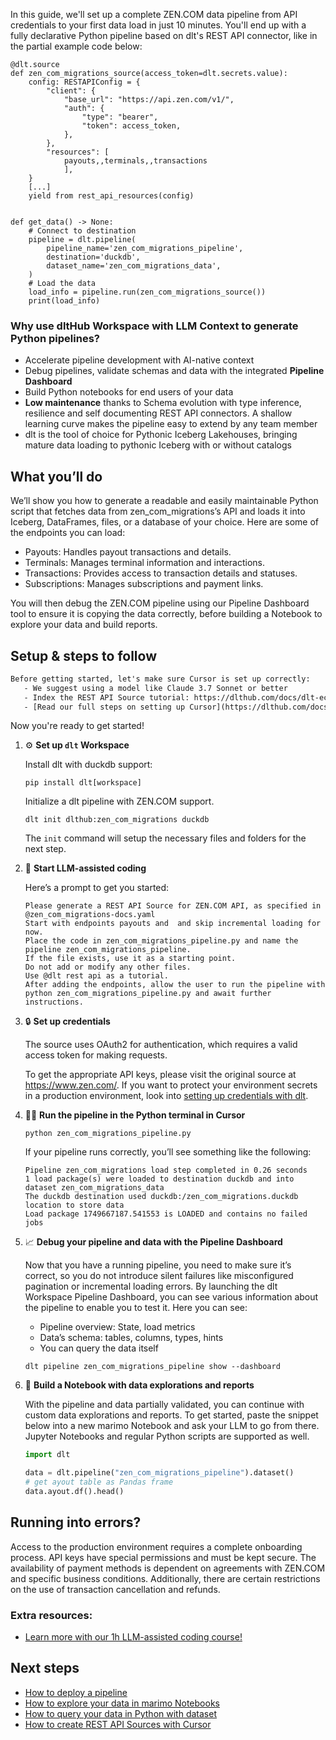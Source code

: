 In this guide, we'll set up a complete ZEN.COM data pipeline from API credentials to your first data load in just 10 minutes. You'll end up with a fully declarative Python pipeline based on dlt's REST API connector, like in the partial example code below:

```python-outcome
@dlt.source
def zen_com_migrations_source(access_token=dlt.secrets.value):
    config: RESTAPIConfig = {
        "client": {
            "base_url": "https://api.zen.com/v1/",
            "auth": {
                "type": "bearer",
                "token": access_token,
            },
        },
        "resources": [
            payouts,,terminals,,transactions
            ],
    }
    [...]
    yield from rest_api_resources(config)


def get_data() -> None:
    # Connect to destination
    pipeline = dlt.pipeline(
        pipeline_name='zen_com_migrations_pipeline',
        destination='duckdb',
        dataset_name='zen_com_migrations_data', 
    )
    # Load the data
    load_info = pipeline.run(zen_com_migrations_source())
    print(load_info) 
```

### Why use dltHub Workspace with LLM Context to generate Python pipelines?

- Accelerate pipeline development with AI-native context
- Debug pipelines, validate schemas and data with the integrated **Pipeline Dashboard**
- Build Python notebooks for end users of your data
- **Low maintenance** thanks to Schema evolution with type inference, resilience and self documenting REST API connectors. A shallow learning curve makes the pipeline easy to extend by any team member
- dlt is the tool of choice for Pythonic Iceberg Lakehouses, bringing mature data loading to pythonic Iceberg with or without catalogs

## What you’ll do

We’ll show you how to generate a readable and easily maintainable Python script that fetches data from zen_com_migrations’s API and loads it into Iceberg, DataFrames, files, or a database of your choice. Here are some of the endpoints you can load:

- Payouts: Handles payout transactions and details.
- Terminals: Manages terminal information and interactions.
- Transactions: Provides access to transaction details and statuses.
- Subscriptions: Manages subscriptions and payment links.

You will then debug the ZEN.COM pipeline using our Pipeline Dashboard tool to ensure it is copying the data correctly, before building a Notebook to explore your data and build reports.

## Setup & steps to follow

```default
Before getting started, let's make sure Cursor is set up correctly:
   - We suggest using a model like Claude 3.7 Sonnet or better
   - Index the REST API Source tutorial: https://dlthub.com/docs/dlt-ecosystem/verified-sources/rest_api/ and add it to context as **@dlt rest api**
   - [Read our full steps on setting up Cursor](https://dlthub.com/docs/dlt-ecosystem/llm-tooling/cursor-restapi#23-configuring-cursor-with-documentation)
```

Now you're ready to get started!

1. ⚙️ **Set up `dlt` Workspace**
    
    Install dlt with duckdb support:
    ```shell
    pip install dlt[workspace]
    ```

    Initialize a dlt pipeline with ZEN.COM support.
    ```shell
    dlt init dlthub:zen_com_migrations duckdb
    ```

    The `init` command will setup the necessary files and folders for the next step.
    
2. 🤠 **Start LLM-assisted coding**
    
    Here’s a prompt to get you started:
    
    ```prompt
    Please generate a REST API Source for ZEN.COM API, as specified in @zen_com_migrations-docs.yaml 
    Start with endpoints payouts and  and skip incremental loading for now. 
    Place the code in zen_com_migrations_pipeline.py and name the pipeline zen_com_migrations_pipeline. 
    If the file exists, use it as a starting point. 
    Do not add or modify any other files. 
    Use @dlt rest api as a tutorial. 
    After adding the endpoints, allow the user to run the pipeline with python zen_com_migrations_pipeline.py and await further instructions.
    ```

    
3. 🔒 **Set up credentials** 
    
    The source uses OAuth2 for authentication, which requires a valid access token for making requests.
    
    To get the appropriate API keys, please visit the original source at https://www.zen.com/.
    If you want to protect your environment secrets in a production environment, look into [setting up credentials with dlt](https://dlthub.com/docs/walkthroughs/add_credentials).
    
4. 🏃‍♀️ **Run the pipeline in the Python terminal in Cursor**
    
    ```shell
    python zen_com_migrations_pipeline.py
    ```
    
    If your pipeline runs correctly, you’ll see something like the following:
    
    ```shell
    Pipeline zen_com_migrations load step completed in 0.26 seconds
    1 load package(s) were loaded to destination duckdb and into dataset zen_com_migrations_data
    The duckdb destination used duckdb:/zen_com_migrations.duckdb location to store data
    Load package 1749667187.541553 is LOADED and contains no failed jobs
    ```
    
5. 📈 **Debug your pipeline and data with the Pipeline Dashboard**

    Now that you have a running pipeline, you need to make sure it’s correct, so you do not introduce silent failures like misconfigured pagination or incremental loading errors. By launching the dlt Workspace Pipeline Dashboard, you can see various information about the pipeline to enable you to test it. Here you can see:
    - Pipeline overview: State, load metrics
    - Data’s schema: tables, columns, types, hints
    - You can query the data itself
    
    ```shell
    dlt pipeline zen_com_migrations_pipeline show --dashboard
    ```
    
6. 🐍 **Build a Notebook with data explorations and reports**

    With the pipeline and data partially validated, you can continue with custom data explorations and reports. To get started, paste the snippet below into a new marimo Notebook and ask your LLM to go from there. Jupyter Notebooks and regular Python scripts are supported as well.

    
    ```python
    import dlt

   data = dlt.pipeline("zen_com_migrations_pipeline").dataset()
   # get ayout table as Pandas frame
   data.ayout.df().head()
    ```

## Running into errors?

Access to the production environment requires a complete onboarding process. API keys have special permissions and must be kept secure. The availability of payment methods is dependent on agreements with ZEN.COM and specific business conditions. Additionally, there are certain restrictions on the use of transaction cancellation and refunds.

### Extra resources:

- [Learn more with our 1h LLM-assisted coding course!](https://www.youtube.com/watch?v=GGid70rnJuM)

## Next steps

- [How to deploy a pipeline](https://dlthub.com/docs/walkthroughs/deploy-a-pipeline)
- [How to explore your data in marimo Notebooks](https://dlthub.com/docs/general-usage/dataset-access/marimo)
- [How to query your data in Python with dataset](https://dlthub.com/docs/general-usage/dataset-access/dataset)
- [How to create REST API Sources with Cursor](https://dlthub.com/docs/dlt-ecosystem/llm-tooling/cursor-restapi)